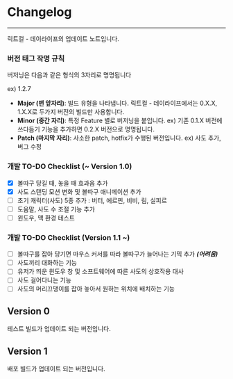 # Changelog

---

릭트컬 - 데이라이프의 업데이트 노트입니다.

### 버전 태그 작명 규칙

버저닝은 다음과 같은 형식의 3자리로 명명됩니다

ex) 1.2.7

 - **Major (맨 앞자리)**: 빌드 유형을 나타냅니다. 릭트컬 - 데이라이프에서는 0.X.X, 1.X.X로 두가지 버전의 빌드만 사용합니다.
 - **Minor (중간 자리)**: 특정 Feature 별로 버저닝을 붙입니다. ex) 기존 0.1.X 버전에 쓰다듬기 기능을 추가하면 0.2.X 버전으로 명명됩니다.
 - **Patch (마지막 자리)**: 사소한 patch, hotfix가 수행된 버전입니다. ex) 사도 추가, 버그 수정

### 개발 TO-DO Checklist (~ Version 1.0)
 - [X] 볼따구 당길 때, 놓을 때 효과음 추가
 - [X] 사도 스탠딩 모션 변화 및 볼따구 애니메이션 추가
 - [ ] 초기 캐릭터(사도) 5종 추가 : 버터, 에르핀, 비비, 림, 실피르
 - [ ] 도움말, 사도 수 조절 기능 추가
 - [ ] 윈도우, 맥 환경 테스트

### 개발 TO-DO Checklist (Version 1.1 ~)
 - [ ] 볼따구를 잡아 당기면 마우스 커서를 따라 볼따구가 늘어나는 기믹 추가 ***(어려움)***
 - [ ] 사도끼리 대화하는 기능
 - [ ] 유저가 띄운 윈도우 창 및 소프트웨어에 따른 사도의 상호작용 대사
 - [ ] 사도 걸어다니는 기능
 - [ ] 사도의 머리끄댕이를 잡아 놓아서 원하는 위치에 배치하는 기능

## Version 0

테스트 빌드가 업데이트 되는 버전입니다.


## Version 1

배포 빌드가 업데이트 되는 버전입니다.